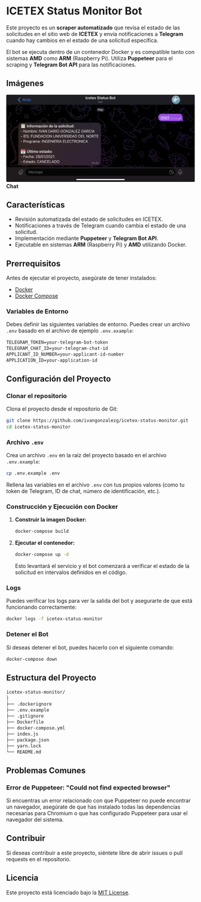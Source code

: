 # ICETEX Status Monitor Bot

Este proyecto es un **scraper automatizado** que revisa el estado de las solicitudes en el sitio web de **ICETEX** y envía notificaciones a **Telegram** cuando hay cambios en el estado de una solicitud específica.

El bot se ejecuta dentro de un contenedor Docker y es compatible tanto con sistemas **AMD** como **ARM** (Raspberry Pi). Utiliza **Puppeteer** para el scraping y **Telegram Bot API** para las notificaciones.

## Imágenes

![Dashboard](.github/screenshots/mobile.jpeg)
**Chat**

## Características

- Revisión automatizada del estado de solicitudes en ICETEX.
- Notificaciones a través de Telegram cuando cambia el estado de una solicitud.
- Implementación mediante **Puppeteer** y **Telegram Bot API**.
- Ejecutable en sistemas **ARM** (Raspberry Pi) y **AMD** utilizando Docker.

## Prerrequisitos

Antes de ejecutar el proyecto, asegúrate de tener instalados:

- [Docker](https://docs.docker.com/get-docker/)
- [Docker Compose](https://docs.docker.com/compose/install/)

### Variables de Entorno

Debes definir las siguientes variables de entorno. Puedes crear un archivo `.env` basado en el archivo de ejemplo `.env.example`:

```
TELEGRAM_TOKEN=your-telegram-bot-token
TELEGRAM_CHAT_ID=your-telegram-chat-id
APPLICANT_ID_NUMBER=your-applicant-id-number
APPLICATION_ID=your-application-id
```

## Configuración del Proyecto

### Clonar el repositorio

Clona el proyecto desde el repositorio de Git:

```bash
git clone https://github.com/ivangonzalezg/icetex-status-monitor.git
cd icetex-status-monitor
```

### Archivo `.env`

Crea un archivo `.env` en la raíz del proyecto basado en el archivo `.env.example`:

```bash
cp .env.example .env
```

Rellena las variables en el archivo `.env` con tus propios valores (como tu token de Telegram, ID de chat, número de identificación, etc.).

### Construcción y Ejecución con Docker

1. **Construir la imagen Docker:**

   ```bash
   docker-compose build
   ```

2. **Ejecutar el contenedor:**

   ```bash
   docker-compose up -d
   ```

   Esto levantará el servicio y el bot comenzará a verificar el estado de la solicitud en intervalos definidos en el código.

### Logs

Puedes verificar los logs para ver la salida del bot y asegurarte de que está funcionando correctamente:

```bash
docker logs -f icetex-status-monitor
```

### Detener el Bot

Si deseas detener el bot, puedes hacerlo con el siguiente comando:

```bash
docker-compose down
```

## Estructura del Proyecto

```
icetex-status-monitor/
│
├── .dockerignore
├── .env.example
├── .gitignore
├── Dockerfile
├── docker-compose.yml
├── index.js
├── package.json
├── yarn.lock
└── README.md
```

## Problemas Comunes

### Error de Puppeteer: "Could not find expected browser"

Si encuentras un error relacionado con que Puppeteer no puede encontrar un navegador, asegúrate de que has instalado todas las dependencias necesarias para Chromium o que has configurado Puppeteer para usar el navegador del sistema.

## Contribuir

Si deseas contribuir a este proyecto, siéntete libre de abrir issues o pull requests en el repositorio.

## Licencia

Este proyecto está licenciado bajo la [MIT License](https://opensource.org/licenses/MIT).

